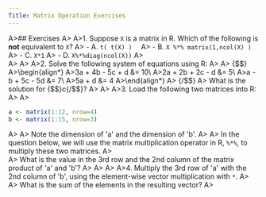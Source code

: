 ```yaml
---
Title: Matrix Operation Exercises
---
```



A>## Exercises
A>
A>1. Suppose `X` is a matrix in R. Which of the following is **not** equivalent to `X`?
A>  - A. `t( t(X) )  `
A>  - B. `X %*% matrix(1,ncol(X) ) `
A>  - C. `X*1`
A>  - D. `X%*%diag(ncol(X))`
A>  
A>
A>
A>2. Solve the following system of equations using R:
A>
A>    {$$}
A>\begin{align*}
A>3a + 4b - 5c + d &= 10\\
A>2a + 2b + 2c - d &= 5\\
A>a -b + 5c - 5d &= 7\\
A>5a + d &= 4
A>\end{align*}
A>    {/$$}
A>    What is the solution for {$$}c{/$$}?
A>
A>
A>3. Load the following two matrices into R:
A>
A>
```r
a <- matrix(1:12, nrow=4)
b <- matrix(1:15, nrow=3)
```
A>
A>    Note the dimension of 'a' and the dimension of 'b'.
A>
A>    In the question below, we will use the matrix multiplication operator in R, `%*%`, to multiply these two matrices.
A>    
A>    What is the value in the 3rd row and the 2nd column of the matrix product of 'a' and 'b'?
A>
A>
A>
A>4. Multiply the 3rd row of 'a' with the 2nd column of 'b', using the element-wise vector multiplication with `*`.
A>
A>    What is the sum of the elements in the resulting vector?
A>
